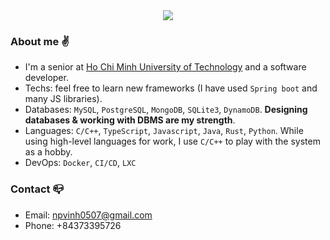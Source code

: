 
 <div align=center>
  <img src="https://github-readme-stats.vercel.app/api?username=phucvinh57&show_icons=true&count_private=true" />
<!--   <img src="https://streak-stats.demolab.com/?user=phucvinh57&theme=dark" /> -->
 </div>


### About me :v:
- I'm a senior at [Ho Chi Minh University of Technology](https://hcmut.edu.vn/) and a software developer.
- Techs: feel free to learn new frameworks (I have used `Spring boot` and many JS libraries).
- Databases: `MySQL`, `PostgreSQL`, `MongoDB`, `SQLite3`, `DynamoDB`. **Designing databases & working with DBMS are my strength**.
- Languages: `C/C++`, `TypeScript`, `Javascript`, `Java`, `Rust`, `Python`. While using high-level languages for work, I use `C/C++` to play with the system as a hobby.
- DevOps: `Docker`, `CI/CD`, `LXC`
### Contact :mailbox_closed:
- Email: npvinh0507@gmail.com
- Phone: +84373395726
